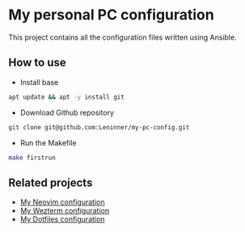 # My personal PC configuration

This project contains all the configuration files written using Ansible.

## How to use

- Install base

```bash
apt update && apt -y install git
```

- Download Github repository

```bash
git clone git@github.com:Leninner/my-pc-config.git
```

- Run the Makefile

```bash
make firstrun
```

## Related projects

- [My Neovim configuration](https://github.com/Leninner/nvim-config)
- [My Wezterm configuration](https://github.com/Leninner/wezterm-config)
- [My Dotfiles configuration](https://github.com/Leninner/dotfiles)

